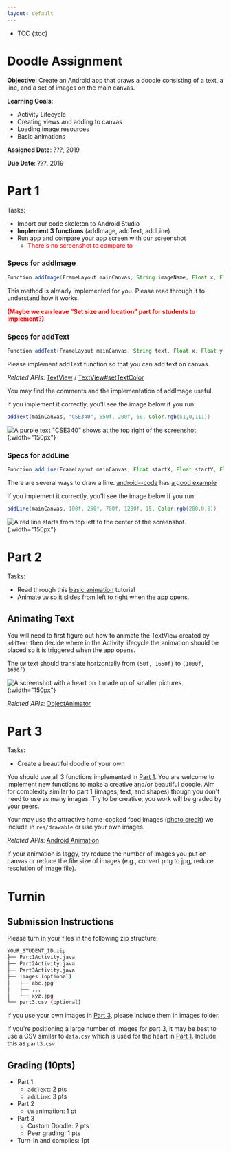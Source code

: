 ```yaml
---
layout: default
---
```


* TOC
{:toc}

# Doodle Assignment

**Objective**: Create an Android app that draws a doodle consisting of a text, a line, and a set of images on the main canvas.

**Learning Goals**:
- Activity Lifecycle
- Creating views and adding to canvas
- Loading image resources
- Basic animations

**Assigned Date**: ???, 2019

**Due Date**: ???, 2019

# Part 1

Tasks:
- Import our code skeleton to Android Studio
- **Implement 3 functions** (addImage, addText, addLine)
- Run app and compare your app screen with our screenshot
  - <span style="color:red">There's no screenshot to compare to</span>

### Specs for addImage
```java
Function addImage(FrameLayout mainCanvas, String imageName, Float x, Float y, int size)
```

This method is already implemented for you. Please read through it to understand how it works.

**<span style="color:red">(Maybe we can leave “Set size and location” part for students to implement?)</span>**

### Specs for addText
```java
Function addText(FrameLayout mainCanvas, String text, Float x, Float y, int fontSize, int color)
```
Please implement addText function so that you can add text on canvas.

*Related APIs*:
[TextView](https://developer.android.com/reference/android/widget/TextView.html) /
[TextView#setTextColor](https://developer.android.com/reference/android/widget/TextView#setTextColor(int))

You may find the comments and the implementation of addImage useful.

If you implement it correctly, you'll see the image below if you run:
```java
addText(mainCanvas, "CSE340", 550f, 200f, 60, Color.rgb(51,0,111))
```

![A purple text "CSE340" shows at the top right of the screenshot.](doodle-img/add_text_sample.png){:width="150px"}


### Specs for addLine
```java
Function addLine(FrameLayout mainCanvas, Float startX, Float startY, Float endX, Float endY, int width, int color)
```

There are several ways to draw a line. [android--code](https://android--code.blogspot.com) has [a good example](https://android--code.blogspot.com/2015/11/android-how-to-draw-line-on-canvas.html)

If you implement it correctly, you'll see the image below if you run:
```java
addLine(mainCanvas, 100f, 250f, 700f, 1200f, 15, Color.rgb(200,0,0))
```

![A red line starts from top left to the center of the screenshot.](doodle-img/add_line_sample.png){:width="150px"}


# Part 2

Tasks:
- Read through this [basic animation](https://developer.android.com/training/animation/reposition-view) tutorial
- Animate `UW` so it slides from left to right when the app opens.

## Animating Text

You will need to first figure out how to animate the TextView created by `addText` then decide where in the Activity lifecycle the animation should be placed so it is triggered when the app opens.

The `UW` text should translate horizontally from `(50f, 1650f)` to `(1000f, 1650f)`

![A screenshot with a heart on it made up of smaller pictures.](doodle-img/screenshot.png){:width="150px"}

*Related APIs*:
[ObjectAnimator](https://developer.android.com/reference/android/animation/ObjectAnimator)

# Part 3


Tasks:
- Create a beautiful doodle of your own

You should use all 3 functions implemented in [Part 1](#part-1). You are welcome to implement new functions to make a creative and/or beautiful doodle. Aim for complexity similar to part 1 (images, text, and shapes) though you don't need to use as many images. Try to be creative, you work will be graded by your peers.

Your may use the attractive home-cooked food images ([photo credit](https://www.XiaoyiZhang.me)) we include in `res/drawable` or use your own images.

*Related APIs*:
[Android Animation](https://developer.android.com/training/animation/reposition-view)

If your animation is laggy, try reduce the number of images you put on canvas or reduce the file size of images (e.g., convert png to jpg, reduce resolution of image file).

# Turnin
## Submission Instructions

Please turn in your files in the following zip structure:

```bash
YOUR_STUDENT_ID.zip
├── Part1Activity.java
├── Part2Activity.java
├── Part3Activity.java
├── images (optional)
│   ├── abc.jpg
│   ├── ...
│   └── xyz.jpg
└── part3.csv (optional)
```

If you use your own images in [Part 3](#part-3), please include them in images folder.

If you're positioning a large number of images for part 3, it may be best to use a CSV similar to `data.csv` which is used for the heart in [Part 1](#part-1). Include this as `part3.csv`.

## Grading (10pts)

- Part 1
  - `addText`: 2 pts
  - `addLine`: 3 pts
- Part 2
  - `UW` animation: 1 pt
- Part 3
  - Custom Doodle: 2 pts
  - Peer grading: 1 pts
- Turn-in and compiles: 1pt
